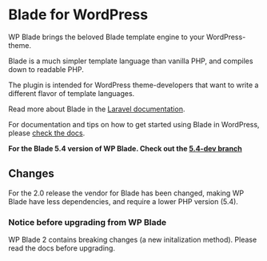 # Blade for WordPress

WP Blade brings the beloved Blade template engine to your WordPress-theme.

Blade is a much simpler template language than vanilla PHP, and compiles down to readable PHP.

The plugin is intended for WordPress theme-developers that want to write a different flavor of template languages.

Read more about Blade in the [Laravel documentation](https://laravel.com/docs/5.2/blade).

For documentation and tips on how to get started using Blade in WordPress, please [check the docs](http://blade.tormorten.no/).

**For the Blade 5.4 version of WP Blade. Check out the [5.4-dev branch](https://github.com/tormjens/wp-blade/tree/5.4-dev)**

## Changes

For the 2.0 release the vendor for Blade has been changed, making WP Blade have less dependencies, and require a lower PHP version (5.4).

### Notice before upgrading from WP Blade

WP Blade 2 contains breaking changes (a new initalization method). Please read the docs before upgrading.

